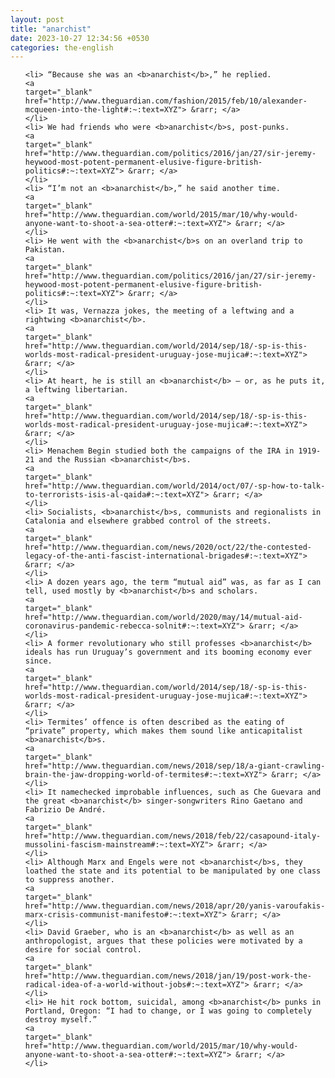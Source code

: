```yaml
---
layout: post
title: "anarchist"
date: 2023-10-27 12:34:56 +0530
categories: the-english
---
```

<ol>

    <li> “Because she was an <b>anarchist</b>,” he replied.
    <a 
    target="_blank" 
    href="http://www.theguardian.com/fashion/2015/feb/10/alexander-mcqueen-into-the-light#:~:text=XYZ"> &rarr; </a>
    </li>
    <li> We had friends who were <b>anarchist</b>s, post-punks.
    <a 
    target="_blank" 
    href="http://www.theguardian.com/politics/2016/jan/27/sir-jeremy-heywood-most-potent-permanent-elusive-figure-british-politics#:~:text=XYZ"> &rarr; </a>
    </li>
    <li> “I’m not an <b>anarchist</b>,” he said another time.
    <a 
    target="_blank" 
    href="http://www.theguardian.com/world/2015/mar/10/why-would-anyone-want-to-shoot-a-sea-otter#:~:text=XYZ"> &rarr; </a>
    </li>
    <li> He went with the <b>anarchist</b>s on an overland trip to Pakistan.
    <a 
    target="_blank" 
    href="http://www.theguardian.com/politics/2016/jan/27/sir-jeremy-heywood-most-potent-permanent-elusive-figure-british-politics#:~:text=XYZ"> &rarr; </a>
    </li>
    <li> It was, Vernazza jokes, the meeting of a leftwing and a rightwing <b>anarchist</b>.
    <a 
    target="_blank" 
    href="http://www.theguardian.com/world/2014/sep/18/-sp-is-this-worlds-most-radical-president-uruguay-jose-mujica#:~:text=XYZ"> &rarr; </a>
    </li>
    <li> At heart, he is still an <b>anarchist</b> – or, as he puts it, a leftwing libertarian.
    <a 
    target="_blank" 
    href="http://www.theguardian.com/world/2014/sep/18/-sp-is-this-worlds-most-radical-president-uruguay-jose-mujica#:~:text=XYZ"> &rarr; </a>
    </li>
    <li> Menachem Begin studied both the campaigns of the IRA in 1919-21 and the Russian <b>anarchist</b>s.
    <a 
    target="_blank" 
    href="http://www.theguardian.com/world/2014/oct/07/-sp-how-to-talk-to-terrorists-isis-al-qaida#:~:text=XYZ"> &rarr; </a>
    </li>
    <li> Socialists, <b>anarchist</b>s, communists and regionalists in Catalonia and elsewhere grabbed control of the streets.
    <a 
    target="_blank" 
    href="http://www.theguardian.com/news/2020/oct/22/the-contested-legacy-of-the-anti-fascist-international-brigades#:~:text=XYZ"> &rarr; </a>
    </li>
    <li> A dozen years ago, the term “mutual aid” was, as far as I can tell, used mostly by <b>anarchist</b>s and scholars.
    <a 
    target="_blank" 
    href="http://www.theguardian.com/world/2020/may/14/mutual-aid-coronavirus-pandemic-rebecca-solnit#:~:text=XYZ"> &rarr; </a>
    </li>
    <li> A former revolutionary who still professes <b>anarchist</b> ideals has run Uruguay’s government and its booming economy ever since.
    <a 
    target="_blank" 
    href="http://www.theguardian.com/world/2014/sep/18/-sp-is-this-worlds-most-radical-president-uruguay-jose-mujica#:~:text=XYZ"> &rarr; </a>
    </li>
    <li> Termites’ offence is often described as the eating of “private” property, which makes them sound like anticapitalist <b>anarchist</b>s.
    <a 
    target="_blank" 
    href="http://www.theguardian.com/news/2018/sep/18/a-giant-crawling-brain-the-jaw-dropping-world-of-termites#:~:text=XYZ"> &rarr; </a>
    </li>
    <li> It namechecked improbable influences, such as Che Guevara and the great <b>anarchist</b> singer-songwriters Rino Gaetano and Fabrizio De André.
    <a 
    target="_blank" 
    href="http://www.theguardian.com/news/2018/feb/22/casapound-italy-mussolini-fascism-mainstream#:~:text=XYZ"> &rarr; </a>
    </li>
    <li> Although Marx and Engels were not <b>anarchist</b>s, they loathed the state and its potential to be manipulated by one class to suppress another.
    <a 
    target="_blank" 
    href="http://www.theguardian.com/news/2018/apr/20/yanis-varoufakis-marx-crisis-communist-manifesto#:~:text=XYZ"> &rarr; </a>
    </li>
    <li> David Graeber, who is an <b>anarchist</b> as well as an anthropologist, argues that these policies were motivated by a desire for social control.
    <a 
    target="_blank" 
    href="http://www.theguardian.com/news/2018/jan/19/post-work-the-radical-idea-of-a-world-without-jobs#:~:text=XYZ"> &rarr; </a>
    </li>
    <li> He hit rock bottom, suicidal, among <b>anarchist</b> punks in Portland, Oregon: “I had to change, or I was going to completely destroy myself.”
    <a 
    target="_blank" 
    href="http://www.theguardian.com/world/2015/mar/10/why-would-anyone-want-to-shoot-a-sea-otter#:~:text=XYZ"> &rarr; </a>
    </li>
